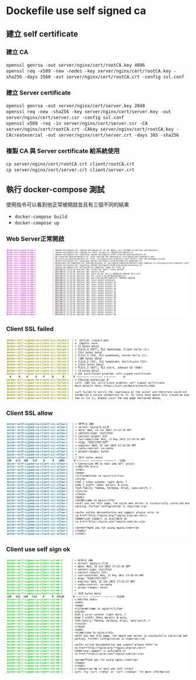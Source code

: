 # Dockefile use self signed ca

## 建立 self certificate
### 建立 CA
```
openssl genrsa -out server/nginx/cert/rootCA.key 4096
openssl req -x509 -new -nodes -key server/nginx/cert/rootCA.key -sha256 -days 3560 -out server/nginx/cert/rootCA.crt -config ssl.conf
```

### 建立 Server certificate
```
openssl genrsa -out server/nginx/cert/server.key 2048
openssl req -new -sha256 -key server/nginx/cert/server.key -out server/nginx/cert/server.csr -config ssl.conf
openssl x509 -req -in server/nginx/cert/server.csr -CA server/nginx/cert/rootCA.crt -CAkey server/nginx/cert/rootCA.key -CAcreateserial -out server/nginx/cert/server.crt -days 365 -sha256
```

### 複製 CA 與 Server certificate 給系統使用
```
cp server/nginx/cert/rootCA.crt client/rootCA.crt
cp server/nginx/cert/server.crt client/server.crt
```

## 執行 docker-compose 測試

使用指令可以看到他正常被開啟並且有三個不同的結果

- `docker-compose build`
- `docker-compose up`

### Web Server正常開啟
![](./images/ca-web.png)

### Client SSL failed
![](./images/ssl-failed.png)

### Client SSL allow
![](./images/ssl-allow.png)

### Client use self sign ok
![](./images/ssl-ok.png)